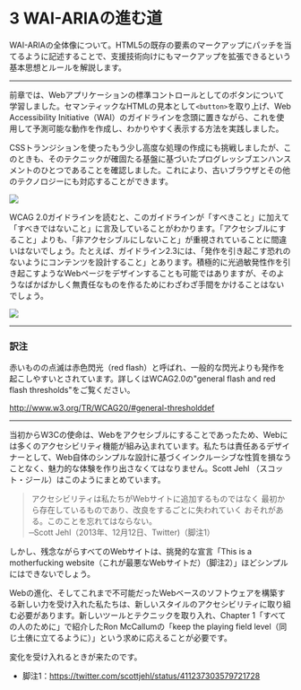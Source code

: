 # 3 WAI-ARIAの進む道
WAI-ARIAの全体像について。HTML5の既存の要素のマークアップにパッチを当てるように記述することで、支援技術向けにもマークアップを拡張できるという基本思想とルールを解説します。

---

前章では、Webアプリケーションの標準コントロールとしてのボタンについて学習しました。セマンティックなHTMLの見本として`<button>`を取り上げ、Web Accessibility Initiative（WAI）のガイドラインを念頭に置きながら、これを使用して予測可能な動作を作成し、わかりやすく表示する方法を実践しました。

CSSトランジションを使ったもう少し高度な処理の作成にも挑戦しましたが、このときも、そのテクニックが確固たる基盤に基づいたプログレッシブエンハンスメントのひとつであることを確認しました。これにより、古いブラウザとその他のテクノロジーにも対応することができます。

![](3_01.png)

WCAG 2.0ガイドラインを読むと、このガイドラインが「すべきこと」に加えて「すべきではないこと」に言及していることがわかります。「アクセシブルにすること」よりも、「非アクセシブルにしないこと」が重視されていることに間違いはないでしょう。たとえば、ガイドライン2.3には、「発作を引き起こす恐れのないようにコンテンツを設計すること」とあります。積極的に光過敏発性作を引き起こすようなWebページをデザインすることも可能ではありますが、そのようなばかばかしく無責任なものを作るためにわざわざ手間をかけることはないでしょう。

![](3_02.png)

---

### 訳注
赤いものの点滅は赤色閃光（red flash）と呼ばれ、一般的な閃光よりも発作を起こしやすいとされています。詳しくはWCAG2.0の"general flash and red flash thresholds"をご覧ください。

http://www.w3.org/TR/WCAG20/#general-thresholddef

---

当初からW3Cの使命は、Webをアクセシブルにすることであったため、Webには多くのアクセシビリティ機能が組み込まれています。私たちは責任あるデザイナーとして、Web自体のシンプルな設計に基づくインクルーシブな性質を損なうことなく、魅力的な体験を作り出さなくてはなりません。Scott Jehl （スコット・ジール）はこのようにまとめています。

>アクセシビリティは私たちがWebサイトに追加するものではなく
最初から存在しているものであり、改良をするごとに失われていく
おそれがある。このことを忘れてはならない。<br>
̶ Scott Jehl（2013年、12月12日、Twitter)（脚注1）

しかし、残念ながらすべてのWebサイトは、挑発的な宣言「This is a motherfucking website（これが最悪なWebサイトだ）（脚注2）」ほどシンプルにはできないでしょう。

Webの進化、そしてこれまで不可能だったWebベースのソフトウェアを構築する新しい力を受け入れた私たちは、新しいスタイルのアクセシビリティに取り組む必要があります。新しいツールとテクニックを取り入れ、Chapter 1「すべての人のために」で紹介したRon McCallumの「keep the playing field level（同じ土俵に立てるように）」という求めに応えることが必要です。

変化を受け入れるときが来たのです。

- 脚注1：https://twitter.com/scottjehl/status/411237303579721728
